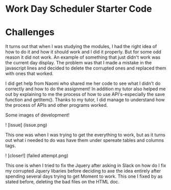 # Work Day Scheduler Starter Code


# Challenges

It turns out that when I was studying the modules, I had the right idea of how to do it and how it should work and I did it properly. But for some odd reason it did not work. An example of something that just didn't work was the current day display. The problem was that I made a mistake in the javascript lines and decided to delete the corrupted ones and replaced them with ones that worked.

I did get help from Naomi who shared me her code to see what I didn't do correctly and how to do the assignment! In addition my tutor also helped me out by explaining to me the process of how to use API's-especially the save function and getItem(). Thanks to my tutor, I did manage to understand how the process of APIs and other programs worked.

Some images of development!

! [issue] (issue.png)

This one was when I was trying to get the everything to work, but as it turns out what i needed to do was have them under spereate tables and columns tags.

! [closer!] (failed attempt.png)

This one is when I tried to fix the Jquery after asking in Slack on how do I fix my corrupted Jquery libaries before deciding to axe the idea entirely after spending several days trying to get Moment to work. This one I fixed by as stated before, deleting the bad files on the HTML doc.